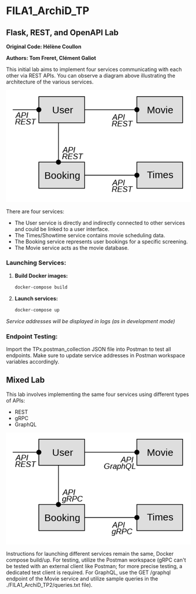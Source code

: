 # FILA1_ArchiD_TP

## Flask, REST, and OpenAPI Lab

**Original Code: Hélène Coullon**

**Authors: Tom Freret, Clément Galiot**

This initial lab aims to implement four services communicating with each other via REST APIs. You can observe a diagram above illustrating the architecture of the various services.

![Services Architecture TP1](./archi1.png 'Codey, the Codecademy mascot')

There are four services:
- The User service is directly and indirectly connected to other services and could be linked to a user interface.
- The Times/Showtime service contains movie scheduling data.
- The Booking service represents user bookings for a specific screening.
- The Movie service acts as the movie database.

### Launching Services:

1. **Build Docker images:**
   ```bash
   docker-compose build
   ```

2. **Launch services:**
   ```bash
   docker-compose up
   ```

_Service addresses will be displayed in logs (as in development mode)_

### Endpoint Testing:

Import the TPx.postman_collection JSON file into Postman to test all endpoints. Make sure to update service addresses in Postman workspace variables accordingly.

## Mixed Lab

This lab involves implementing the same four services using different types of APIs:
- REST
- gRPC
- GraphQL

![Services Architecture TP2](./archi2.png 'Codey, the Codecademy mascot')

Instructions for launching different services remain the same, Docker compose build/up. For testing, utilize the Postman workspace (gRPC can't be tested with an external client like Postman; for more precise testing, a dedicated test client is required. For GraphQL, use the GET /graphql endpoint of the Movie service and utilize sample queries in the ./FILA1_ArchiD_TP2/queries.txt file).
